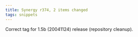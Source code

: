 ```yaml
---
title: Synergy r374, 2 items changed
tags: snippets
---
```


Correct tag for 1.5b (20041124) release (repository cleanup).
